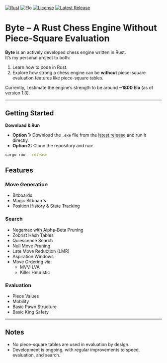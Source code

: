 [![Rust](https://img.shields.io/badge/Rust-2021-orange)](https://www.rust-lang.org/)
![Elo](https://img.shields.io/badge/Elo-~1800-blue)
[![License](https://img.shields.io/github/license/hmeshy/ByteChess)](LICENSE)
[![Latest Release](https://img.shields.io/github/v/release/hmeshy/ByteChess)](https://github.com/hmeshy/ByteChess/releases/latest)
# Byte – A Rust Chess Engine Without Piece-Square Evaluation

**Byte** is an actively developed chess engine written in Rust.  
It’s my personal project to both:

1. Learn how to code in Rust.  
2. Explore how strong a chess engine can be **without** piece-square evaluation features like piece-square tables.

Currently, I estimate the engine’s strength to be around **~1800 Elo** (as of version 1.3).

---

## Getting Started

**Download & Run**

- **Option 1:** Download the `.exe` file from the [latest release](#) and run it directly.
- **Option 2:** Clone the repository and run:

```bash
cargo run --release
```
## Features

### **Move Generation**
- Bitboards
- Magic Bitboards
- Position History & State Tracking

### **Search**
- Negamax with Alpha-Beta Pruning
- Zobrist Hash Tables
- Quiescence Search
- Null Move Pruning
- Late Move Reduction (LMR)
- Aspiration Windows
- Move Ordering via:
  - MVV-LVA
  - Killer Heuristic

### **Evaluation**
- Piece Values
- Mobility
- Basic Pawn Structure
- Basic King Safety

---

## Notes
- No piece-square tables are used in evaluation by design.
- Development is ongoing, with regular improvements to speed, evaluation, and search.

